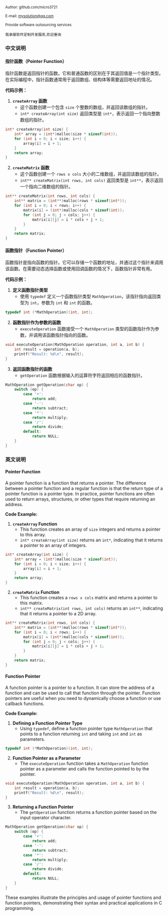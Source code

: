 <small>Author: github.com/micro3721</small>

<small>E-mail: mysolution@qq.com</small>

<small>Provide software outsourcing services</small>

<small>我承接软件定制开发服务,欢迎垂询</small>


### 中文说明

#### 指针函数（Pointer Function）

指针函数是返回指针的函数。它和普通函数的区别在于其返回值是一个指针类型。在实际编程中，指针函数通常用于返回数组、结构体等需要返回地址的情况。

**代码示例：**

1. **`createArray` 函数**
    - 这个函数创建一个包含 `size` 个整数的数组，并返回该数组的指针。
    - `int* createArray(int size)` 返回类型是 `int*`，表示返回一个指向整数数组的指针。

```c
int* createArray(int size) {
    int* array = (int*)malloc(size * sizeof(int));
    for (int i = 0; i < size; i++) {
        array[i] = i + 1;
    }
    return array;
}
```

2. **`createMatrix` 函数**
    - 这个函数创建一个 `rows x cols` 大小的二维数组，并返回该数组的指针。
    - `int** createMatrix(int rows, int cols)` 返回类型是 `int**`，表示返回一个指向二维数组的指针。

```c
int** createMatrix(int rows, int cols) {
    int** matrix = (int**)malloc(rows * sizeof(int*));
    for (int i = 0; i < rows; i++) {
        matrix[i] = (int*)malloc(cols * sizeof(int));
        for (int j = 0; j < cols; j++) {
            matrix[i][j] = i * cols + j + 1;
        }
    }
    return matrix;
}
```

#### 函数指针（Function Pointer）

函数指针是指向函数的指针。它可以存储一个函数的地址，并通过这个指针来调用该函数。在需要动态选择函数或使用回调函数的情况下，函数指针非常有用。

**代码示例：**

1. **定义函数指针类型**
    - 使用 `typedef` 定义一个函数指针类型 `MathOperation`，该指针指向返回类型为 `int`，参数为 `int` 和 `int` 的函数。

```c
typedef int (*MathOperation)(int, int);
```

2. **函数指针作为参数的函数**
    - `executeOperation` 函数接受一个 `MathOperation` 类型的函数指针作为参数，并调用该函数指针指向的函数。

```c
void executeOperation(MathOperation operation, int a, int b) {
    int result = operation(a, b);
    printf("Result: %d\n", result);
}
```

3. **返回函数指针的函数**
    - `getOperation` 函数根据输入的运算符字符返回相应的函数指针。

```c
MathOperation getOperation(char op) {
    switch (op) {
        case '+':
            return add;
        case '-':
            return subtract;
        case '*':
            return multiply;
        case '/':
            return divide;
        default:
            return NULL;
    }
}
```

### 英文说明

#### Pointer Function

A pointer function is a function that returns a pointer. The difference between a pointer function and a regular function is that the return type of a pointer function is a pointer type. In practice, pointer functions are often used to return arrays, structures, or other types that require returning an address.

**Code Example:**

1. **`createArray` Function**
    - This function creates an array of `size` integers and returns a pointer to this array.
    - `int* createArray(int size)` returns an `int*`, indicating that it returns a pointer to an array of integers.

```c
int* createArray(int size) {
    int* array = (int*)malloc(size * sizeof(int));
    for (int i = 0; i < size; i++) {
        array[i] = i + 1;
    }
    return array;
}
```

2. **`createMatrix` Function**
    - This function creates a `rows x cols` matrix and returns a pointer to this matrix.
    - `int** createMatrix(int rows, int cols)` returns an `int**`, indicating that it returns a pointer to a 2D array.

```c
int** createMatrix(int rows, int cols) {
    int** matrix = (int**)malloc(rows * sizeof(int*));
    for (int i = 0; i < rows; i++) {
        matrix[i] = (int*)malloc(cols * sizeof(int));
        for (int j = 0; j < cols; j++) {
            matrix[i][j] = i * cols + j + 1;
        }
    }
    return matrix;
}
```

#### Function Pointer

A function pointer is a pointer to a function. It can store the address of a function and can be used to call that function through the pointer. Function pointers are useful when you need to dynamically choose a function or use callback functions.

**Code Example:**

1. **Defining a Function Pointer Type**
    - Using `typedef`, define a function pointer type `MathOperation` that points to a function returning `int` and taking `int` and `int` as parameters.

```c
typedef int (*MathOperation)(int, int);
```

2. **Function Pointer as a Parameter**
    - The `executeOperation` function takes a `MathOperation` function pointer as a parameter and calls the function pointed to by the pointer.

```c
void executeOperation(MathOperation operation, int a, int b) {
    int result = operation(a, b);
    printf("Result: %d\n", result);
}
```

3. **Returning a Function Pointer**
    - The `getOperation` function returns a function pointer based on the input operator character.

```c
MathOperation getOperation(char op) {
    switch (op) {
        case '+':
            return add;
        case '-':
            return subtract;
        case '*':
            return multiply;
        case '/':
            return divide;
        default:
            return NULL;
    }
}
```

These examples illustrate the principles and usage of pointer functions and function pointers, demonstrating their syntax and practical applications in C programming.